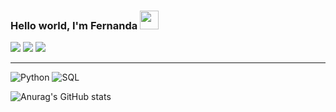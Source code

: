 ### Hello world, I'm Fernanda <img src="https://raw.githubusercontent.com/iampavangandhi/iampavangandhi/master/gifs/Hi.gif" width="30px"></h2>



<div>
<a href="https://www.instagram.com/feerdefalco/" target="_blank"><img src="https://img.shields.io/badge/-Instagram-%23E4405F?style=for-the-badge&logo=instagram&logoColor=white" target="_blank"></a>
<a href = "mailto:fernanda.defalco7@gmail.com"><img src="https://img.shields.io/badge/Gmail-D14836?style=for-the-badge&logo=gmail&logoColor=white" target="_blank"></a>
<a href="https://www.linkedin.com/in/fernandadefalco/" target="_blank"><img src="https://img.shields.io/badge/-LinkedIn-%230077B5?style=for-the-badge&logo=linkedin&logoColor=white" target="_blank"></a>   
</div>

------
 ![Python](https://img.shields.io/badge/-Python-333333?style=flat&logo=python)
![SQL](https://img.shields.io/badge/-SQL-000000?style=for-the-badge&logo=SQL)

![Anurag's GitHub stats](https://github-readme-stats.vercel.app/api?username=fernandadefalco&show_icons=true&theme=apprentice&bg_color=#FFFFFF)


